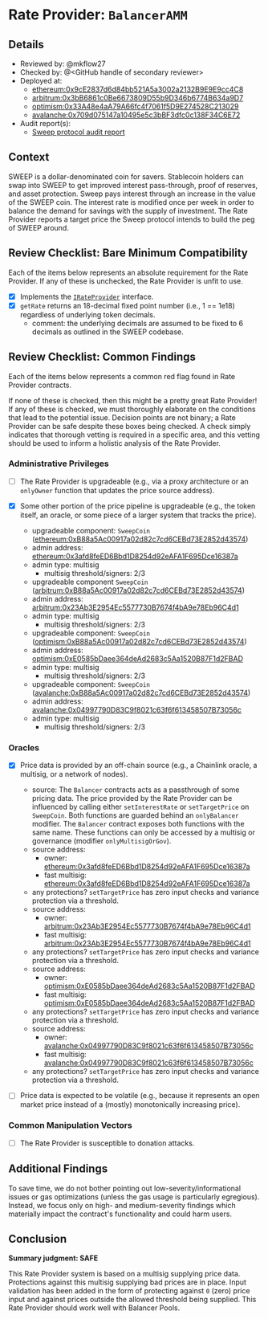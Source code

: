 # Rate Provider: `BalancerAMM`

## Details
- Reviewed by: @mkflow27
- Checked by: @\<GitHub handle of secondary reviewer\>
- Deployed at:
    - [ethereum:0x9cE2837d6d84bb521A5a3002a2132B9E9E9cc4C8](https://etherscan.io/address/0x9cE2837d6d84bb521A5a3002a2132B9E9E9cc4C8#code)
    - [arbitrum:0x3bB6861c0Be6673809D55b9D346b6774B634a9D7](https://arbiscan.io/address/0x3bB6861c0Be6673809D55b9D346b6774B634a9D7)
    - [optimism:0x33A48e4aA79A66fc4f7061f5D9E274528C213029](https://optimistic.etherscan.io/address/0x33A48e4aA79A66fc4f7061f5D9E274528C213029)
    - [avalanche:0x709d075147a10495e5c3bBF3dfc0c138F34C6E72](https://snowtrace.dev/address/0x709d075147a10495e5c3bBF3dfc0c138F34C6E72/contract/43114/code)
- Audit report(s):
    - [Sweep protocol audit report](https://github.com/SweeprFi/sweepr-contracts/blob/main/audits/sublime/Sweep%20Protocol%20Audit%20Report.pdf)

## Context
SWEEP is a dollar-denominated coin for savers. Stablecoin holders can swap into SWEEP to get improved interest pass-through, proof of reserves, and asset protection. Sweep pays interest through an increase in the value of the SWEEP coin. The interest rate is modified once per week in order to balance the demand for savings with the supply of investment. The Rate Provider reports a target price the Sweep protocol intends to build the peg of SWEEP around. 


## Review Checklist: Bare Minimum Compatibility
Each of the items below represents an absolute requirement for the Rate Provider. If any of these is unchecked, the Rate Provider is unfit to use.

- [x] Implements the [`IRateProvider`](https://github.com/balancer/balancer-v2-monorepo/blob/bc3b3fee6e13e01d2efe610ed8118fdb74dfc1f2/pkg/interfaces/contracts/pool-utils/IRateProvider.sol) interface.
- [x] `getRate` returns an 18-decimal fixed point number (i.e., 1 == 1e18) regardless of underlying token decimals.
    - comment: the underlying decimals are assumed to be fixed to 6 decimals as outlined in the SWEEP codebase. 

## Review Checklist: Common Findings
Each of the items below represents a common red flag found in Rate Provider contracts.

If none of these is checked, then this might be a pretty great Rate Provider! If any of these is checked, we must thoroughly elaborate on the conditions that lead to the potential issue. Decision points are not binary; a Rate Provider can be safe despite these boxes being checked. A check simply indicates that thorough vetting is required in a specific area, and this vetting should be used to inform a holistic analysis of the Rate Provider.

### Administrative Privileges
- [ ] The Rate Provider is upgradeable (e.g., via a proxy architecture or an `onlyOwner` function that updates the price source address).

- [x] Some other portion of the price pipeline is upgradeable (e.g., the token itself, an oracle, or some piece of a larger system that tracks the price).
    - upgradeable component: `SweepCoin` ([ethereum:0xB88a5Ac00917a02d82c7cd6CEBd73E2852d43574](https://etherscan.io/address/0xB88a5Ac00917a02d82c7cd6CEBd73E2852d43574#readProxyContract))
    - admin address: [ethereum:0x3afd8feED6Bbd1D8254d92eAFA1F695Dce16387a](https://etherscan.io/address/0x70dd60bc899675abae27623fd5a508f8a28e7c91#readContract)
    - admin type: multisig
        - multisig threshold/signers: 2/3
    - upgradeable component `SweepCoin` ([arbitrum:0xB88a5Ac00917a02d82c7cd6CEBd73E2852d43574](https://arbiscan.io/address/0xB88a5Ac00917a02d82c7cd6CEBd73E2852d43574))
    - admin address: [arbitrum:0x23Ab3E2954Ec5577730B7674f4bA9e78Eb96C4d1](https://arbiscan.io/address/0x23Ab3E2954Ec5577730B7674f4bA9e78Eb96C4d1#code)
    - admin type: multisig
        - multisig threshold/signers: 2/3
    - upgradeable component: `SweepCoin` ([optimism:0xB88a5Ac00917a02d82c7cd6CEBd73E2852d43574](https://etherscan.io/address/0xB88a5Ac00917a02d82c7cd6CEBd73E2852d43574#readProxyContract))
    - admin address: [optimism:0xE0585bDaee364deAd2683c5Aa1520B87F1d2FBAD](https://optimistic.etherscan.io/address/0xE0585bDaee364deAd2683c5Aa1520B87F1d2FBAD#readContract)
    - admin type: multisig
        - multisig threshold/signers: 2/3
    - upgradeable component: `SweepCoin` ([avalanche:0xB88a5Ac00917a02d82c7cd6CEBd73E2852d43574](https://snowtrace.dev/address/0xB88a5Ac00917a02d82c7cd6CEBd73E2852d43574/contract/43114/code))
    - admin address: [avalanche:0x04997790D83C9f8021c63f6f613458507B73056c](https://snowtrace.dev/address/0x04997790D83C9f8021c63f6f613458507B73056c/contract/43114/code)
    - admin type: multisig
        - multisig threshold/signers: 2/3

### Oracles
- [x] Price data is provided by an off-chain source (e.g., a Chainlink oracle, a multisig, or a network of nodes).
    - source: The `Balancer` contracts acts as a passthrough of some pricing data. The price provided by the Rate Provider can be influenced by calling either `setInterestRate` or `setTargetPrice` on `SweepCoin`. Both functions are guarded behind an `onlyBalancer` modifier. The `Balancer` contract exposes both functions with the same name. These functions can only be accessed by a multisig or governance (modifier `onlyMultisigOrGov`). 
    - source address:
        - owner: [ethereum:0x3afd8feED6Bbd1D8254d92eAFA1F695Dce16387a](https://etherscan.io/address/0x3afd8feED6Bbd1D8254d92eAFA1F695Dce16387a)
        - fast multisig: [ethereum:0x3afd8feED6Bbd1D8254d92eAFA1F695Dce16387a](https://etherscan.io/address/0x3afd8feED6Bbd1D8254d92eAFA1F695Dce16387a)
    - any protections? `setTargetPrice` has zero input checks and variance protection via a threshold.
    - source address:
        - owner: [arbitrum:0x23Ab3E2954Ec5577730B7674f4bA9e78Eb96C4d1](https://arbiscan.io/address/0x23Ab3E2954Ec5577730B7674f4bA9e78Eb96C4d1)
        - fast multisig: [arbitrum:0x23Ab3E2954Ec5577730B7674f4bA9e78Eb96C4d1](https://arbiscan.io/address/0x23Ab3E2954Ec5577730B7674f4bA9e78Eb96C4d1)
    - any protections? `setTargetPrice` has zero input checks and variance protection via a threshold.
    - source address:
        - owner: [optimism:0xE0585bDaee364deAd2683c5Aa1520B87F1d2FBAD](https://optimistic.etherscan.io/address/0xE0585bDaee364deAd2683c5Aa1520B87F1d2FBAD)
        - fast multisig: [optimism:0xE0585bDaee364deAd2683c5Aa1520B87F1d2FBAD](https://optimistic.etherscan.io/address/0xE0585bDaee364deAd2683c5Aa1520B87F1d2FBAD)
    - any protections? `setTargetPrice` has zero input checks and variance protection via a threshold.
    - source address:
        - owner: [avalanche:0x04997790D83C9f8021c63f6f613458507B73056c](https://snowtrace.dev/address/0x04997790D83C9f8021c63f6f613458507B73056c)
        - fast multisig: [avalanche:0x04997790D83C9f8021c63f6f613458507B73056c](https://snowtrace.dev/address/0x04997790D83C9f8021c63f6f613458507B73056c)
    - any protections? `setTargetPrice` has zero input checks and variance protection via a threshold.

- [ ] Price data is expected to be volatile (e.g., because it represents an open market price instead of a (mostly) monotonically increasing price).

### Common Manipulation Vectors
- [ ] The Rate Provider is susceptible to donation attacks.

## Additional Findings
To save time, we do not bother pointing out low-severity/informational issues or gas optimizations (unless the gas usage is particularly egregious). Instead, we focus only on high- and medium-severity findings which materially impact the contract's functionality and could harm users.

## Conclusion
**Summary judgment: SAFE**

This Rate Provider system is based on a multisig supplying price data. Protections against this multisig supplying bad prices are in place. Input validation has been added in the form of protecting against `0` (zero) price input and against prices outside the allowed threshold being supplied. This Rate Provider should work well with Balancer Pools.